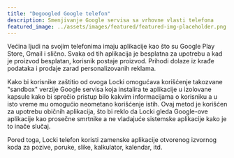 ```yaml
---
title: "Degoogled Google telefon"
description: Smenjivanje Google servisa sa vrhovne vlasti telefona
featured_image: ../assets/images/featured/featured-img-placeholder.png
---
```


Većina ljudi na svojim telefonima imaju aplikacije kao što su Google Play Store, Gmail i slično. Svaka od tih aplikacija je besplatna za upotrebu a kad je proizvod besplatan, korisnik postaje proizvod. Prihodi dolaze iz krađe podataka i prodaje zarad personalizovanih reklama.

Kako bi korisnike zaštitio od ovoga Locki omogućava korišćenje takozvane "sandbox" verzije Google servisa koja instalira te aplikacije u izolovane kapsule kako bi sprečio pristup bilo kakvim informacijama o korisniku a u isto vreme mu omogućio neometano korišćenje istih. Ovaj metod je korišćen za upotrebu običnih aplikacija, što bi reklo da Locki gleda Google-ove aplikacije kao prosečne smrtnike a ne vladajuće sistemske aplikacije kako je to inače slučaj.

Pored toga, Locki telefon koristi zamenske aplikacije otvorenog izvornog koda za pozive, poruke, slike, kalkulator, kalendar, itd.
